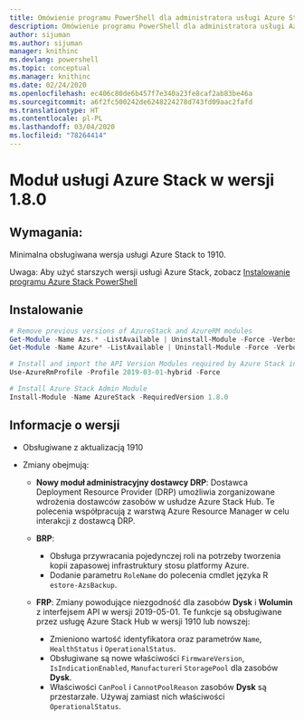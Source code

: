 ```yaml
---
title: Omówienie programu PowerShell dla administratora usługi Azure Stack | Microsoft Docs
description: Omówienie programu PowerShell dla administratora usługi Azure Stack z instrukcjami dotyczącymi instalacji i konfiguracji.
author: sijuman
ms.author: sijuman
manager: knithinc
ms.devlang: powershell
ms.topic: conceptual
ms.manager: knithinc
ms.date: 02/24/2020
ms.openlocfilehash: ec406c80de6b457f7e340a23fe8caf2ab83be46a
ms.sourcegitcommit: a6f2fc500242de6248224278d743fd09aac2fafd
ms.translationtype: HT
ms.contentlocale: pl-PL
ms.lasthandoff: 03/04/2020
ms.locfileid: "78264414"
---
```

# <a name="azure-stack-module-180"></a>Moduł usługi Azure Stack w wersji 1.8.0

## <a name="requirements"></a>Wymagania:

Minimalna obsługiwana wersja usługi Azure Stack to 1910.

Uwaga: Aby użyć starszych wersji usługi Azure Stack, zobacz [Instalowanie programu Azure Stack PowerShell](https://docs.microsoft.com/azure/azure-stack/azure-stack-powershell-install#install-azure-stack-powershell)

## <a name="install"></a>Instalowanie

```powershell
# Remove previous versions of AzureStack and AzureRM modules
Get-Module -Name Azs.* -ListAvailable | Uninstall-Module -Force -Verbose
Get-Module -Name Azure* -ListAvailable | Uninstall-Module -Force -Verbose

# Install and import the API Version Modules required by Azure Stack into the current PowerShell session.
Use-AzureRmProfile -Profile 2019-03-01-hybrid -Force

# Install Azure Stack Admin Module
Install-Module -Name AzureStack -RequiredVersion 1.8.0
```

## <a name="release-notes"></a>Informacje o wersji

* Obsługiwane z aktualizacją 1910
* Zmiany obejmują:

    - **Nowy moduł administracyjny dostawcy DRP**: Dostawca Deployment Resource Provider (DRP) umożliwia zorganizowane wdrożenia dostawców zasobów w usłudze Azure Stack Hub. Te polecenia współpracują z warstwą Azure Resource Manager w celu interakcji z dostawcą DRP.

    - **BRP**:
        - Obsługa przywracania pojedynczej roli na potrzeby tworzenia kopii zapasowej infrastruktury stosu platformy Azure.
        - Dodanie parametru `RoleName` do polecenia cmdlet języka R `estore-AzsBackup`.

    - **FRP**: Zmiany powodujące niezgodność dla zasobów **Dysk** i **Wolumin** z interfejsem API w wersji 2019-05-01. Te funkcje są obsługiwane przez usługę Azure Stack Hub w wersji 1910 lub nowszej:
        - Zmieniono wartość identyfikatora oraz parametrów `Name`, `HealthStatus` i `OperationalStatus`.
        - Obsługiwane są nowe właściwości `FirmwareVersion`, `IsIndicationEnabled`, `Manufacturer`i `StoragePool` dla zasobów **Dysk**.
        - Właściwości `CanPool` i `CannotPoolReason` zasobów **Dysk** są przestarzałe. Używaj zamiast nich właściwości `OperationalStatus`.
